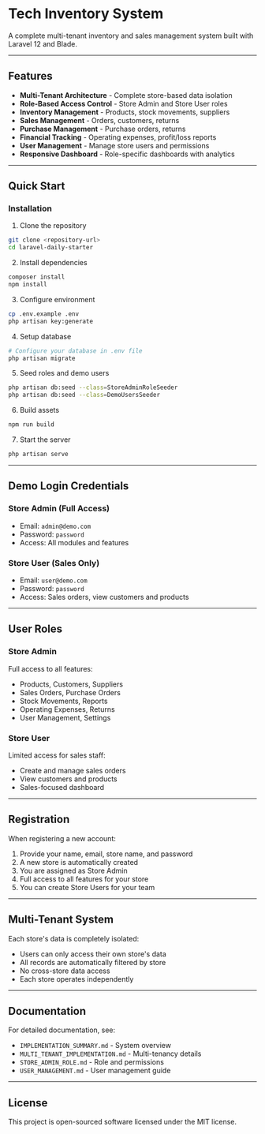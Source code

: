 # Tech Inventory System

A complete multi-tenant inventory and sales management system built with Laravel 12 and Blade.

---

## Features

- **Multi-Tenant Architecture** - Complete store-based data isolation
- **Role-Based Access Control** - Store Admin and Store User roles
- **Inventory Management** - Products, stock movements, suppliers
- **Sales Management** - Orders, customers, returns
- **Purchase Management** - Purchase orders, returns
- **Financial Tracking** - Operating expenses, profit/loss reports
- **User Management** - Manage store users and permissions
- **Responsive Dashboard** - Role-specific dashboards with analytics

---

## Quick Start

### Installation

1. Clone the repository
```bash
git clone <repository-url>
cd laravel-daily-starter
```

2. Install dependencies
```bash
composer install
npm install
```

3. Configure environment
```bash
cp .env.example .env
php artisan key:generate
```

4. Setup database
```bash
# Configure your database in .env file
php artisan migrate
```

5. Seed roles and demo users
```bash
php artisan db:seed --class=StoreAdminRoleSeeder
php artisan db:seed --class=DemoUsersSeeder
```

6. Build assets
```bash
npm run build
```

7. Start the server
```bash
php artisan serve
```

---

## Demo Login Credentials

### Store Admin (Full Access)
- Email: `admin@demo.com`
- Password: `password`
- Access: All modules and features

### Store User (Sales Only)
- Email: `user@demo.com`
- Password: `password`
- Access: Sales orders, view customers and products

---

## User Roles

### Store Admin
Full access to all features:
- Products, Customers, Suppliers
- Sales Orders, Purchase Orders
- Stock Movements, Reports
- Operating Expenses, Returns
- User Management, Settings

### Store User
Limited access for sales staff:
- Create and manage sales orders
- View customers and products
- Sales-focused dashboard

---

## Registration

When registering a new account:
1. Provide your name, email, store name, and password
2. A new store is automatically created
3. You are assigned as Store Admin
4. Full access to all features for your store
5. You can create Store Users for your team

---

## Multi-Tenant System

Each store's data is completely isolated:
- Users can only access their own store's data
- All records are automatically filtered by store
- No cross-store data access
- Each store operates independently

---

## Documentation

For detailed documentation, see:
- `IMPLEMENTATION_SUMMARY.md` - System overview
- `MULTI_TENANT_IMPLEMENTATION.md` - Multi-tenancy details
- `STORE_ADMIN_ROLE.md` - Role and permissions
- `USER_MANAGEMENT.md` - User management guide

---

## License

This project is open-sourced software licensed under the MIT license.
